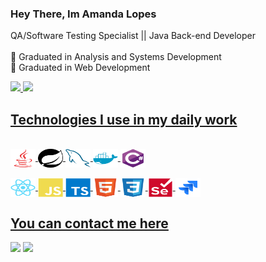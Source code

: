 
### Hey There, Im Amanda Lopes
QA/Software Testing Specialist || Java Back-end Developer<br><br>
📜 Graduated in Analysis and Systems Development <br>
📜 Graduated in Web Development <br>

<div>
  <a href="https://github.com/Amandalcosta33">
  <img height="180em" src="https://github-readme-stats.vercel.app/api?username=Amandalcosta33&show_icons=true&theme=dark&include_all_commits=true"/>
  <img height="180em" src="https://github-readme-stats.vercel.app/api/top-langs/?username=Amandalcosta33&layout=compact&langs_count=7&theme=dark"/>
</div>

## Technologies I use in my daily work
  
<div style="display: inline_block"><br>
   <img align="center" alt="Java" height="30" width="40" src="https://raw.githubusercontent.com/devicons/devicon/master/icons/java/java-plain.svg">
  <img align="center" alt="Spring" height="30" width="40" src="https://raw.githubusercontent.com/devicons/devicon/master/icons/spring/spring-plain.svg">
  <img align="center" alt="MySql" height="30" width="40" src="https://raw.githubusercontent.com/devicons/devicon/master/icons/mysql/mysql-plain.svg">
  <img align="center" alt="Docker" height="30" width="40" src="https://raw.githubusercontent.com/devicons/devicon/master/icons/docker/docker-plain.svg">
  <img align="center" alt="Csharp" height="30" width="40" src="https://github.com/devicons/devicon/blob/master/icons/csharp/csharp-original.svg">

</div><br/>
  
 <div style="display: inline_block">
     <img align="center" alt="React" height="30" width="40" src="https://github.com/devicons/devicon/blob/master/icons/react/react-original.svg">
  <img align="center" alt="Js" height="30" width="40" src="https://raw.githubusercontent.com/devicons/devicon/master/icons/javascript/javascript-plain.svg">
  <img align="center" alt="Ts" height="30" width="40" src="https://raw.githubusercontent.com/devicons/devicon/master/icons/typescript/typescript-plain.svg">
  <img align="center" alt="HTML" height="30" width="40" src="https://raw.githubusercontent.com/devicons/devicon/master/icons/html5/html5-original.svg">
  <img align="center" alt="CSS" height="30" width="40" src="https://raw.githubusercontent.com/devicons/devicon/master/icons/css3/css3-original.svg">
     <img align="center" alt="Jira" height="30" width="40" src="https://github.com/devicons/devicon/blob/master/icons/selenium/selenium-original.svg">
        <img align="center" alt="Selenium" height="30" width="40" src="https://github.com/devicons/devicon/blob/master/icons/jira/jira-original.svg">
</div>

## You can contact me here
  <div>
    <a href = "mailto:amanda.lcosta33@gmail.com"><img src="https://img.shields.io/badge/-Gmail-%23333?style=for-the-badge&logo=gmail&logoColor=white" target="_blank"></a>
    <a href="https://www.linkedin.com/in/amanda-lopes-costa-522576191/" target="_blank"><img src="https://img.shields.io/badge/-LinkedIn-%230077B5?style=for-the-badge&logo=linkedin&logoColor=white" target="_blank"></a>
  </div>
